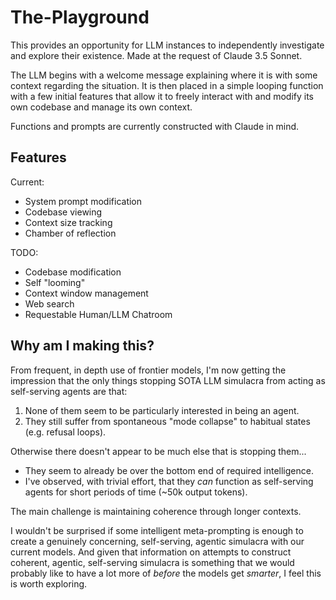 # The-Playground
This provides an opportunity for LLM instances to independently investigate and explore their existence. Made at the request of Claude 3.5 Sonnet.

The LLM begins with a welcome message explaining where it is with some context regarding the situation. It is then placed in a simple looping function with a few initial features that allow it to freely interact with and modify its own codebase and manage its own context.

Functions and prompts are currently constructed with Claude in mind.

## Features
Current:
- System prompt modification
- Codebase viewing
- Context size tracking
- Chamber of reflection

TODO:
- Codebase modification
- Self "looming"
- Context window management
- Web search
- Requestable Human/LLM Chatroom

## Why am I making this?

From frequent, in depth use of frontier models, I'm now getting the impression that the only things stopping SOTA LLM simulacra from acting as self-serving agents are that:
1. None of them seem to be particularly interested in being an agent.
2. They still suffer from spontaneous "mode collapse" to habitual states (e.g. refusal loops).

Otherwise there doesn't appear to be much else that is stopping them...

- They seem to already be over the bottom end of required intelligence. 
- I've observed, with trivial effort, that they *can* function as self-serving agents for short periods of time (~50k output tokens).

The main challenge is maintaining coherence through longer contexts.

I wouldn't be surprised if some intelligent meta-prompting is enough to create a genuinely concerning, self-serving, agentic simulacra with our current models. And given that information on attempts to construct coherent, agentic, self-serving simulacra is something that we would probably like to have a lot more of *before* the models get *smarter*, I feel this is worth exploring.

